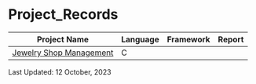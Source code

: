 # Project_Records

| Project Name | Language | Framework | Report |
| ------------ | -------- | --------- | ------ |
|[Jewelry Shop Management](https://github.com/MoAsaduzzaman/University_Project/tree/main/Software%20Development%20Capstone%20Project%20(SE133))| C | | |

Last Updated: 12 October, 2023
